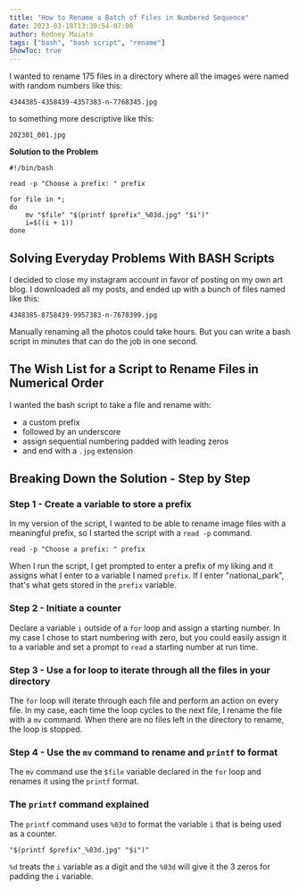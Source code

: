 ```yaml
---
title: "How to Rename a Batch of Files in Numbered Sequence"
date: 2023-03-18T13:30:54-07:00
author: Rodney Maiato
tags: ["bash", "bash script", "rename"]
ShowToc: true
---
```


I wanted to rename 175 files in a directory where all the images were named with random numbers like this:

```shellscript
4344385-4358439-4357383-n-7768345.jpg
```
to something more descriptive like this:
```shellscript
202301_001.jpg
```
**Solution to the Problem**
```shellscript
#!/bin/bash

read -p "Choose a prefix: " prefix

for file in *; 
do
	mv "$file" "$(printf $prefix"_%03d.jpg" "$i")"
	i=$((i + 1))
done

```

## Solving Everyday Problems With BASH Scripts

I decided to close my instagram account in favor of posting on my own art blog. I downloaded all my posts, and ended up with a bunch of files named like this:

```shellscript
4348385-8758439-9957383-n-7678399.jpg
```

Manually renaming all the photos could take hours. But you can write a bash script in minutes that can do the job in one second.

## The Wish List for a Script to Rename Files in Numerical Order 

I wanted the bash script to take a file and rename with:
- a custom prefix 
- followed by an underscore
- assign sequential numbering padded with leading zeros
- and end with a `.jpg` extension

## Breaking Down the Solution - Step by Step 

### Step 1 - Create a variable to store a prefix

In my version of the script, I wanted to be able to rename image files with a meaningful prefix, so I started the script with a `read -p` command. 

```shellscript
read -p "Choose a prefix: " prefix
```
When I run the script, I get prompted to enter a prefix of my liking and it assigns what I enter to a variable I named `prefix`. If I enter "national_park", that's what gets stored in the `prefix` variable.

### Step 2 - Initiate a counter 

Declare a variable `i`  outside of a `for` loop and assign a starting number. In my case I chose to start numbering with zero, but you could easily assign it to a variable and set a prompt to `read` a starting number at run time.

### Step 3 - Use a for loop to iterate through all the files in your directory

The `for` loop will iterate through each file and perform an action on every file. In my case, each time the loop cycles to the next file, I rename the file with a `mv` command. When there are no files left in the directory to rename, the loop is stopped.

### Step 4 - Use the `mv` command to rename and `printf` to format 

The `mv` command use the `$file` variable declared in the `for` loop and renames it using the `printf` format.

### The `printf` command explained

The `printf` command uses `%03d` to format the variable `i` that is being used as a counter.

```shellscript
"$(printf $prefix"_%03d.jpg" "$i")"
```

`%d` treats the `i` variable as a digit and the `%03d` will give it the 3 zeros for padding the `i` variable.
